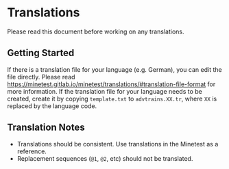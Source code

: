# Translations
Please read this document before working on any translations.

## Getting Started
If there is a translation file for your language (e.g. German), you can edit the file directly. Please read https://minetest.gitlab.io/minetest/translations/#translation-file-format for more information.
If the translation file for your language needs to be created, create it by copying `template.txt` to `advtrains.XX.tr`, where `XX` is replaced by the language code.

## Translation Notes
* Translations should be consistent. Use translations in the Minetest as a reference.
* Replacement sequences (`@1`, `@2`, etc) should not be translated.